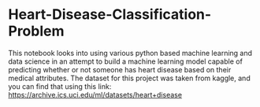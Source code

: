 # Heart-Disease-Classification-Problem
This notebook looks into using various python based machine learning and data science in an attempt to build a machine learning model capable of predicting whether or not someone has heart disease based on their medical attributes. 
The dataset for this project was taken from kaggle, and you can find that using this link: https://archive.ics.uci.edu/ml/datasets/heart+disease
